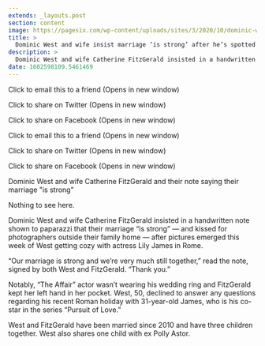 ```yaml
--- 
extends: _layouts.post 
section: content 
image: https://pagesix.com/wp-content/uploads/sites/3/2020/10/dominic-west.jpg?quality=90&strip=all&w=1200 
title: > 
  Dominic West and wife insist marriage ‘is strong’ after he’s spotted with Lily James 
description: > 
  Dominic West and wife Catherine FitzGerald insisted in a handwritten note shown to paparazzi that their marriage “is strong” — and kissed for photographers outside their family home — after pictures emerged this week of West getting cozy with actress Lily James in Rome.“Our marriage is strong and we’re very much still together,” read the note, signed by both West and FitzGerald.“Thank you.”Notably, “The Affair” actor wasn’t wearing his wedding ring and FitzGerald kept her left hand in her pocket.West, 50, declined to answer any questions regarding his recent Roman holiday with 31-year-old James, who is his co-star in the series “Pursuit of Love.”West and FitzGerald have been married since 2010 and have three children together.West also shares one child with ex Polly Astor. 
date: 1602598109.5461469 
--- 
```

Click to email this to a friend (Opens in new window)

Click to share on Twitter (Opens in new window)

Click to share on Facebook (Opens in new window)

Click to email this to a friend (Opens in new window)

Click to share on Twitter (Opens in new window)

Click to share on Facebook (Opens in new window)

Dominic West and wife Catherine FitzGerald and their note saying their marriage "is strong"

Nothing to see here.

Dominic West and wife Catherine FitzGerald insisted in a handwritten note shown to paparazzi that their marriage “is strong” — and kissed for photographers outside their family home — after pictures emerged this week of West getting cozy with actress Lily James in Rome.

“Our marriage is strong and we’re very much still together,” read the note, signed by both West and FitzGerald. “Thank you.”

Notably, “The Affair” actor wasn’t wearing his wedding ring and FitzGerald kept her left hand in her pocket. West, 50, declined to answer any questions regarding his recent Roman holiday with 31-year-old James, who is his co-star in the series “Pursuit of Love.”

West and FitzGerald have been married since 2010 and have three children together. West also shares one child with ex Polly Astor.